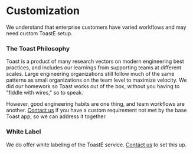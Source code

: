 # Customization

We understand that enterprise customers have varied workflows and may need custom ToastE setup.

### The Toast Philosophy

Toast is a product of many research vectors on modern engineering best practices, and includes our learnings from supporting teams at different scales. Large engineering organizations still follow much of the same patterns as small organizations on the team level to maximize velocity. We did our homework so Toast works out of the box, without you having to "fiddle with wires," so to speak.

However, good engineering habits are one thing, and team workflows are another. [Contact us](../support.md) if you have a custom requirement not met by the base Toast app, so we can address it together.

### White Label

We do offer white labeling of the ToastE service. [Contact us](../support.md) to set this up.

